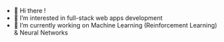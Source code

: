 - 👋 Hi there !
- 👀 I’m interested in full-stack web apps development
- 🌱 I’m currently working on Machine Learning (Reinforcement Learning) & Neural Networks
<!--
    VivensB/VivensB is a ✨ special ✨ repository because its `README.md` (this file) appears on your GitHub profile.
    You can click the Preview link to take a look at your changes.
-->
